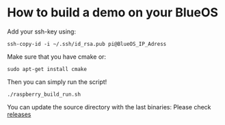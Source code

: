 # How to build a demo on your BlueOS

Add your ssh-key using:
```shell
ssh-copy-id -i ~/.ssh/id_rsa.pub pi@BlueOS_IP_Adress
```

Make sure that you have cmake or:
```shell
sudo apt-get install cmake
```

Then you can simply run the script!
```shell
./raspberry_build_run.sh
```

You can update the source directory with the last binaries:
Please check [releases](https://github.com/RaulTrombin/navigator-lib/releases/)
